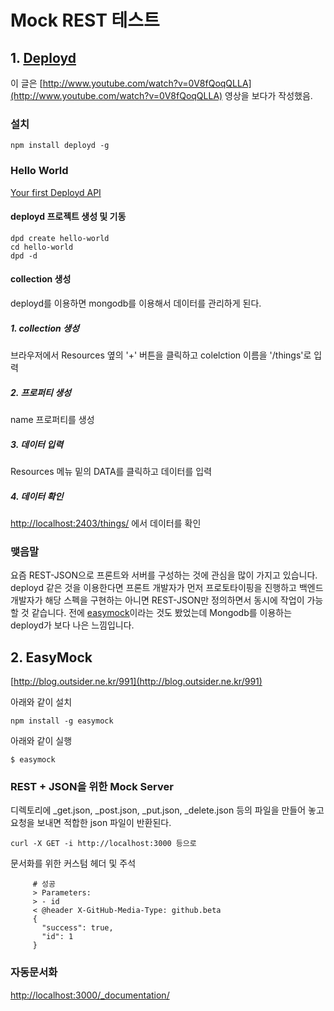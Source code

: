 # Mock REST 테스트


## 1. [Deployd](http://www.deployd.com/)
이 글은 [http://www.youtube.com/watch?v=0V8fQoqQLLA](http://www.youtube.com/watch?v=0V8fQoqQLLA) 영상을 보다가 작성했음.

### 설치

`npm install deployd -g`

### Hello World

[Your first Deployd API](http://docs.deployd.com/docs/getting-started/your-first-api.md)

#### deployd 프로젝트 생성 및 기동

```
dpd create hello-world
cd hello-world
dpd -d
```

#### collection 생성

deployd를 이용하면 mongodb를 이용해서 데이터를 관리하게 된다.

##### 1. collection 생성

브라우저에서 Resources 옆의 '+' 버튼을 클릭하고 colelction 이름을 '/things'로 입력

##### 2. 프로퍼티 생성

name 프로퍼티를 생성

##### 3. 데이터 입력

Resources 메뉴 밑의 DATA를 클릭하고 데이터를 입력

##### 4. 데이터 확인

[http://localhost:2403/things/](http://localhost:2403/things/) 에서 데이터를 확인

### 맺음말

요즘 REST-JSON으로 프론트와 서버를 구성하는 것에 관심을 많이 가지고 있습니다. deployd 같은 것을 이용한다면 프론트 개발자가 먼저 프로토타이핑을 진행하고 백엔드 개발자가 해당 스펙을 구현하는 아니면 REST-JSON만 정의하면서 동시에 작업이 가능할 것 같습니다. 전에 [easymock](https://github.com/CyberAgent/node-easymock)이라는 것도 봤었는데 Mongodb를 이용하는 deployd가 보다 나은 느낌입니다.

## 2. EasyMock
[http://blog.outsider.ne.kr/991](http://blog.outsider.ne.kr/991)

아래와 같이 설치

`npm install -g easymock`

아래와 같이 실행

`$ easymock`

### REST + JSON을 위한 Mock Server
디렉토리에 _get.json, _post.json, _put.json, _delete.json 등의 파일을 만들어 놓고 요청을 보내면 적합한 json 파일이 반환된다.

`curl -X GET -i http://localhost:3000 등으로`

문서화를 위한 커스텀 헤더 및 주석

```
     # 성공
     > Parameters:
     > - id
     < @header X-GitHub-Media-Type: github.beta
     {
       "success": true,
       "id": 1
     } 
```

### 자동문서화

[http://localhost:3000/_documentation/](http://localhost:3000/_documentation/)
